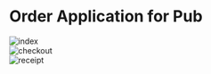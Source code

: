 # Order Application for Pub
![index](https://user-images.githubusercontent.com/10501925/90890986-45f07f00-e3bb-11ea-91c0-15196837265e.png)
<br/>
![checkout](https://user-images.githubusercontent.com/10501925/90891008-4e48ba00-e3bb-11ea-9e53-e8a84c460265.png)
<br/>
![receipt](https://user-images.githubusercontent.com/10501925/90890942-2e18fb00-e3bb-11ea-82c7-626a52cfd088.png)
